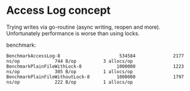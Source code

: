 Access Log concept
====


Trying writes via go-routine (async writing, reopen and more). 
Unfortunately performance is worse than using locks. 

benchmark: 

```
BenchmarkAccessLog-8                      534584              2177 ns/op             744 B/op          3 allocs/op
BenchmarkPlainFileWithLock-8             1000000              1223 ns/op             305 B/op          1 allocs/op
BenchmarkPlainFileWithoutLock-8          1000000              1797 ns/op             222 B/op          1 allocs/op
```
